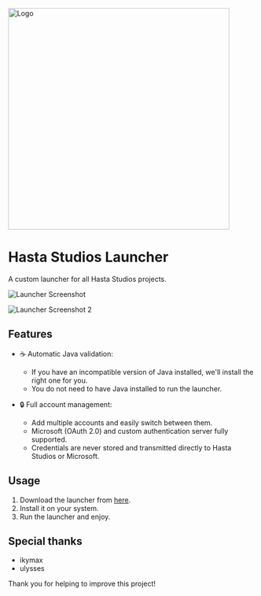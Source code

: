
<img src="https://zelthoriaismp.cloud/Launcher/assets/logo.png" alt="Logo" width="450">

# Hasta Studios Launcher

A custom launcher for all Hasta Studios projects.

![Launcher Screenshot](https://zelthoriaismp.cloud/launcher2.png)

![Launcher Screenshot 2](https://zelthoriaismp.cloud/launcher2.png)

## Features

- ☕ Automatic Java validation:
  - If you have an incompatible version of Java installed, we'll install the right one for you.
  - You do not need to have Java installed to run the launcher.

- 🔒 Full account management:
  - Add multiple accounts and easily switch between them.
  - Microsoft (OAuth 2.0) and custom authentication server fully supported.
  - Credentials are never stored and transmitted directly to Hasta Studios or Microsoft.

## Usage

1. Download the launcher from [here](https://example.com).
2. Install it on your system.
3. Run the launcher and enjoy.

## Special thanks

- ikymax 
- ulysses

Thank you for helping to improve this project!


